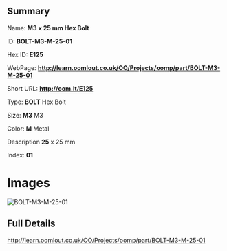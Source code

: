 

## Summary
 
Name: __M3 x 25 mm Hex Bolt__

ID: __BOLT-M3-M-25-01__

Hex ID: __E125__

WebPage: __http://learn.oomlout.co.uk/OO/Projects/oomp/part/BOLT-M3-M-25-01__

Short URL: __http://oom.lt/E125__


Type: __BOLT__ Hex Bolt 

Size: __M3__ M3 

Color: __M__ Metal 

Description __25__ x 25 mm 

Index: __01__


# Images
![BOLT-M3-M-25-01](http://oomlout.com/oomp-gen/parts/BOLT-M3-M-25-01/BOLT-M3-M-25-01_420.jpg)



## Full Details

 http://learn.oomlout.co.uk/OO/Projects/oomp/part/BOLT-M3-M-25-01














